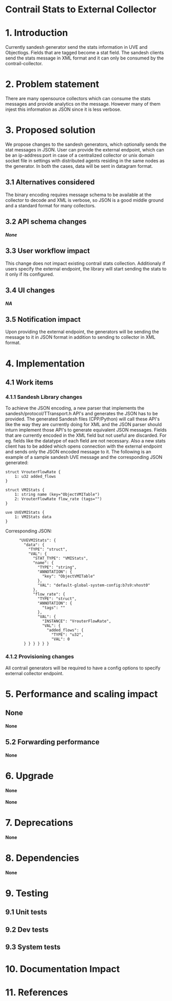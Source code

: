 Contrail Stats to External Collector
===

# 1. Introduction
Currently sandesh generator send the stats information in UVE and Objectlogs. Fields that are tagged become a stat field. The sandesh clients send the stats message in XML format and it can only be consumed by the contrail-collector. 

# 2. Problem statement
There are many opensource collectors which can consume the stats messages and provide analytics on the message. However many of them injest this information as JSON since it is less verbose.

# 3. Proposed solution
We propose changes to the sandesh generators, which optionally sends the stat messages in JSON. User can provide the external endpoint, which can be an ip-address:port in case of a centralized collector or unix domain socket file in settings with distributed agents residing in the same nodes as the generator. In both the cases, data will be sent in datagram format.

## 3.1 Alternatives considered
The binary encoding requires message schema to be available at the collector to decode and XML is verbose, so JSON is a good middle ground and a standard format for many collectors.

## 3.2 API schema changes
##### None

## 3.3 User workflow impact
This change does not impact existing contrail stats collection. Additionaly if users specify the external endpoint, the library will start sending the stats to it only if its configured.

## 3.4 UI changes
##### NA

## 3.5 Notification impact
Upon providing the external endpoint, the generators will be sending the message to it in JSON format in addition to sending to collector in XML format.

# 4. Implementation
## 4.1 Work items
### 4.1.1 Sandesh Library changes
To achieve the JSON encoding, a new parser that implements the sandesh/protocol/TTransport.h API's  and generates the JSON has to be provided. The generated Sandesh files (CPP/Python) will call these API's like the way they are currently doing for XML and the JSON parser should inturn implement those API's to generate equivalent JSON messages. Fields that are currently encoded in the XML field but not useful are discarded. For eg. fields like the datatype of each field are not necessary. Also a new stats client has to be added which opens connection with the external endpoint and sends only the JSON encoded message to it. The following is an example of a sample sandesh UVE message and the corresponding JSON generated:
```
struct VrouterFlowRate {
    1: u32 added_flows
}

struct VMIStats {
    1: string name (key="ObjectVMITable")
    2: VrouterFlowRate flow_rate (tags="")
}

uve UVEVMIStats {
    1: VMIStats data
}
```
Corresponding JSON:
```
      "UVEVMIStats": {
        "data": {
          "TYPE": "struct",
          "VAL": {
            "STAT_TYPE": "VMIStats",
            "name": {
              "TYPE": "string",
              "ANNOTATION": {
                "key": "ObjectVMITable"
              },
              "VAL": "default-global-system-config:b7s9:vhost0"
            },
            "flow_rate": {
              "TYPE": "struct",
              "ANNOTATION": {
                "tags": ""
              },
              "VAL": {
                "INSTANCE": "VrouterFlowRate",
                "VAL": {
                  "added_flows": {
                    "TYPE": "u32",
                    "VAL": 0
        } } } } } }
```
### 4.1.2 Provisioning changes
All contrail generators will be required to have a config options to specify external collector endpoint.

#### 

# 5. Performance and scaling impact
## None
#### None

## 5.2 Forwarding performance
#### None

# 6. Upgrade
#### None
#### None

# 7. Deprecations
#### None

# 8. Dependencies
#### None

# 9. Testing
## 9.1 Unit tests
## 9.2 Dev tests
## 9.3 System tests

# 10. Documentation Impact

# 11. References
